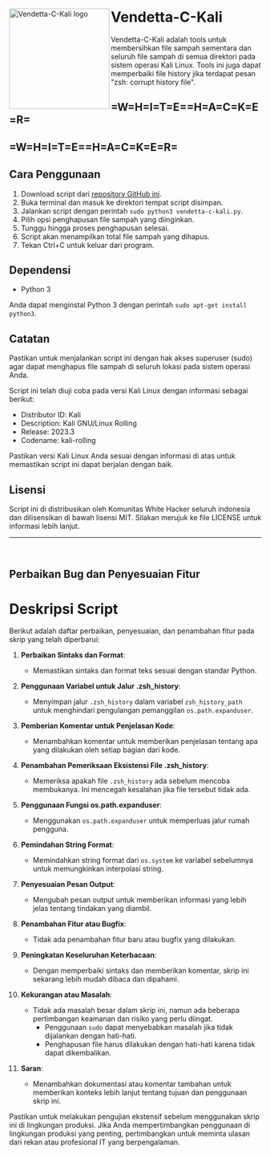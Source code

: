 <div>
  <img src="https://camo.githubusercontent.com/3c0b054a8de90e002d439d60011f23cfbbcb2f385723bbc76cf371a9628e236c/68747470733a2f2f7777772e706e676d6172742e636f6d2f66696c65732f342f562d466f722d56656e64657474612d5472616e73706172656e742d4261636b67726f756e642e706e67" alt="Vendetta-C-Kali logo" width="200" align="left">
  <h1>Vendetta-C-Kali</h1>
</div>

Vendetta-C-Kali adalah tools untuk membersihkan file sampah sementara dan seluruh file sampah di semua direktori pada sistem operasi Kali Linux. Tools ini juga dapat memperbaiki file history jika terdapat pesan "zsh: corrupt history file".

## =W=H=I=T=E==H=A=C=K=E=R=
## =W=H=I=T=E==H=A=C=K=E=R=

## Cara Penggunaan

1. Download script dari [repository GitHub ini](https://github.com/vendetta256/Vendetta-C-Kali.git).
2. Buka terminal dan masuk ke direktori tempat script disimpan.
3. Jalankan script dengan perintah `sudo python3 vendetta-c-kali.py`.
4. Pilih opsi penghapusan file sampah yang diinginkan.
5. Tunggu hingga proses penghapusan selesai.
6. Script akan menampilkan total file sampah yang dihapus.
7. Tekan Ctrl+C untuk keluar dari program.

## Dependensi

- Python 3

Anda dapat menginstal Python 3 dengan perintah `sudo apt-get install python3`.

## Catatan

Pastikan untuk menjalankan script ini dengan hak akses superuser (sudo) agar dapat menghapus file sampah di seluruh lokasi pada sistem operasi Anda.

Script ini telah diuji coba pada versi Kali Linux dengan informasi sebagai berikut:

- Distributor ID: Kali
- Description: Kali GNU/Linux Rolling
- Release: 2023.3
- Codename: kali-rolling

Pastikan versi Kali Linux Anda sesuai dengan informasi di atas untuk memastikan script ini dapat berjalan dengan baik.

## Lisensi

Script ini di distribusikan oleh Komunitas White Hacker seluruh indonesia dan dilisensikan di bawah lisensi MIT. Silakan merujuk ke file LICENSE untuk informasi lebih lanjut.

---
</br>

## Perbaikan Bug dan Penyesuaian Fitur
# Deskripsi Script

Berikut adalah daftar perbaikan, penyesuaian, dan penambahan fitur pada skrip yang telah diperbarui:

1. **Perbaikan Sintaks dan Format**:
   - Memastikan sintaks dan format teks sesuai dengan standar Python.

2. **Penggunaan Variabel untuk Jalur .zsh_history**:
   - Menyimpan jalur `.zsh_history` dalam variabel `zsh_history_path` untuk menghindari pengulangan pemanggilan `os.path.expanduser`.

3. **Pemberian Komentar untuk Penjelasan Kode**:
   - Menambahkan komentar untuk memberikan penjelasan tentang apa yang dilakukan oleh setiap bagian dari kode.

4. **Penambahan Pemeriksaan Eksistensi File .zsh_history**:
   - Memeriksa apakah file `.zsh_history` ada sebelum mencoba membukanya. Ini mencegah kesalahan jika file tersebut tidak ada.

5. **Penggunaan Fungsi os.path.expanduser**:
   - Menggunakan `os.path.expanduser` untuk memperluas jalur rumah pengguna.

6. **Pemindahan String Format**:
   - Memindahkan string format dari `os.system` ke variabel sebelumnya untuk memungkinkan interpolasi string.

7. **Penyesuaian Pesan Output**:
   - Mengubah pesan output untuk memberikan informasi yang lebih jelas tentang tindakan yang diambil.

8. **Penambahan Fitur atau Bugfix**:
   - Tidak ada penambahan fitur baru atau bugfix yang dilakukan.

9. **Peningkatan Keseluruhan Keterbacaan**:
   - Dengan memperbaiki sintaks dan memberikan komentar, skrip ini sekarang lebih mudah dibaca dan dipahami.

10. **Kekurangan atau Masalah**:
    - Tidak ada masalah besar dalam skrip ini, namun ada beberapa pertimbangan keamanan dan risiko yang perlu diingat.
        - Penggunaan `sudo` dapat menyebabkan masalah jika tidak dijalankan dengan hati-hati.
        - Penghapusan file harus dilakukan dengan hati-hati karena tidak dapat dikembalikan.

11. **Saran**:
    - Menambahkan dokumentasi atau komentar tambahan untuk memberikan konteks lebih lanjut tentang tujuan dan penggunaan skrip ini.

Pastikan untuk melakukan pengujian ekstensif sebelum menggunakan skrip ini di lingkungan produksi. Jika Anda mempertimbangkan penggunaan di lingkungan produksi yang penting, pertimbangkan untuk meminta ulasan dari rekan atau profesional IT yang berpengalaman.
